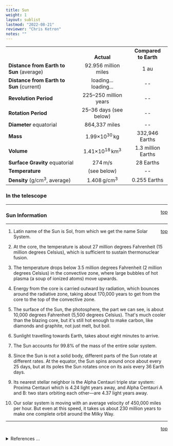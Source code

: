 ```yaml
---
title: Sun
weight: 1
layout: sublist
lastmod: "2022-08-21"
reviewer: "Chris Ketron"
notes: ""
---
```


<script src="/notes/js/whatsup.js"></script>
<script src="/notes/js/utils.js"></script>
<script type="text/javascript">
	var objectName ="The Sun"
	var objectDesc ="Yellow Dwarf Star"
	var objectImage="sun.jpg"
</script>
<script type="text/javascript">
	setInterval(function(){
		fetch("../data.json")
			.then(function(response) {
				return response.json();
			})
			.then(function(data) {
				var d=new Date();
				var v=interpolate(data.Sun.earth_distance,d.valueOf()/1000);
				document.getElementById("dist_actual").innerText=au_to_mi(v).numberFormat(3)+' miles';
				document.getElementById("dist_earth_light").innerText=au_to_ls(v).timeFormat()+' light-time';
			})
			.catch(function(error) {
				console.log('error: '+error);
			});
		}, 1000);
</script>

<span style='float:right;'><div id=whatsup></div></span>

|                                          |                                                  |                           |
| ---------------------------------------- | :----------------------------------------------: | :-----------------------: |
|                                          |                 <br/>**Actual**                  | **Compared<br/>to Earth** |
| **Distance from Earth to Sun** (average) |               92.956 million miles               |           1 au            |
| **Distance from Earth to Sun** (current) |     <span id="dist_actual">loading...</span><br /><span id="dist_earth_light">loading...</span>     |            --             |
| **Revolution Period**                    |           225&ndash;250 million years            |            --             |
| **Rotation Period**                      |           25&ndash;36 days (see below)           |            --             |
| **Diameter** equatorial                  |                  864,337 miles                   |            --             |
| **Mass**                                 |       1.99&times;10<sup>30</sup>&#x2009;kg       |      332,946 Earths       |
| **Volume**                               | 1.41&times;10<sup>18</sup>&#x2009;km<sup>3</sup> |    1.3 million Earths     |
| **Surface Gravity** equatorial           |                  274&#x2009;m/s                  |         28 Earths         |
| **Temperature**                          |                   (see below)                    |            --             |
| **Density** (g/cm<sup>3</sup>, average)  |          1.408&#x2009;g/cm<sup>3</sup>           |       0.255 Earths        |

### In the telescope

---
<span style='float:right;'>[top](#)</span>

### Sun Information

---
<span style='float:right;'>[top](#)</span>

1.  Latin name of the Sun is Sol, from which we get the name Solar System.

2.  At the core, the temperature is about 27 million degrees Fahrenheit (15 million degrees Celsius), which is sufficient to sustain thermonuclear fusion.

3.  The temperature drops below 3.5 million degrees Fahrenheit (2 million degrees Celsius) in the convective zone, where large bubbles of hot plasma (a soup of ionized atoms) move upwards.

4.  Energy from the core is carried outward by radiation, which bounces around the radiative zone, taking about 170,000 years to get from the core to the top of the convective zone.

5.  The surface of the Sun, the photosphere, the part we can see, is about 10,000 degrees Fahrenheit (5,500 degrees Celsius). That's much cooler than the blazing core, but it's still hot enough to make carbon, like diamonds and graphite, not just melt, but boil.

6.  Sunlight travelling towards Earth, takes about eight minutes to arrive.

7.  The Sun accounts for 99.8% of the mass of the entire solar system.

8.  Since the Sun is not a solid body, different parts of the Sun rotate at different rates. At the equator, the Sun spins around once about every 25 days, but at its poles the Sun rotates once on its axis every 36 Earth days.

9.  Its nearest stellar neighbor is the Alpha Centauri triple star system: Proxima Centauri which is 4.24 light years away, and Alpha Centauri A and B: two stars orbiting each other—are 4.37 light years away.

10. Our solar system is moving with an average velocity of 450,000 miles per hour. But even at this speed, it takes us about 230 million years to make one complete orbit around the Milky Way.

---
<span style='float:right;'>[top](#)</span>
<br/>
<details>
<summary>References ...</summary>

|   |   |   | 
| -------- | ----------- | --------------------------------------------------------- |
| **Item** | **Updated** | **Notes**                                                 |
| Overview | 2018-11-12  | <https://solarsystem.nasa.gov/solar-system/sun/overview/> |
</details>

